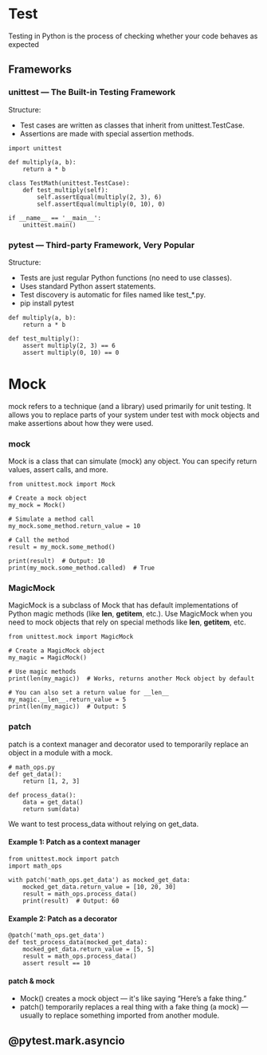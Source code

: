 # Test
Testing in Python is the process of checking whether your code behaves as expected
## Frameworks
### unittest — The Built-in Testing Framework
Structure:
* Test cases are written as classes that inherit from unittest.TestCase.
* Assertions are made with special assertion methods.
```
import unittest

def multiply(a, b):
    return a * b

class TestMath(unittest.TestCase):
    def test_multiply(self):
        self.assertEqual(multiply(2, 3), 6)
        self.assertEqual(multiply(0, 10), 0)

if __name__ == '__main__':
    unittest.main()
```
### pytest — Third-party Framework, Very Popular
Structure:
* Tests are just regular Python functions (no need to use classes).
* Uses standard Python assert statements.
* Test discovery is automatic for files named like test_*.py.
* pip install pytest
```
def multiply(a, b):
    return a * b

def test_multiply():
    assert multiply(2, 3) == 6
    assert multiply(0, 10) == 0
```

# Mock
mock refers to a technique (and a library) used primarily for unit testing. It allows you to replace parts of your system under test with mock objects and make assertions about how they were used.
### mock
Mock is a class that can simulate (mock) any object. You can specify return values, assert calls, and more.
```
from unittest.mock import Mock

# Create a mock object
my_mock = Mock()

# Simulate a method call
my_mock.some_method.return_value = 10

# Call the method
result = my_mock.some_method()

print(result)  # Output: 10
print(my_mock.some_method.called)  # True
```
### MagicMock
MagicMock is a subclass of Mock that has default implementations of Python magic methods (like __len__, __getitem__, etc.).
Use MagicMock when you need to mock objects that rely on special methods like __len__, __getitem__, etc.
```
from unittest.mock import MagicMock

# Create a MagicMock object
my_magic = MagicMock()

# Use magic methods
print(len(my_magic))  # Works, returns another Mock object by default

# You can also set a return value for __len__
my_magic.__len__.return_value = 5
print(len(my_magic))  # Output: 5
```
### patch
patch is a context manager and decorator used to temporarily replace an object in a module with a mock.
```
# math_ops.py
def get_data():
    return [1, 2, 3]

def process_data():
    data = get_data()
    return sum(data)
```
We want to test process_data without relying on get_data.
#### Example 1: Patch as a context manager
```
from unittest.mock import patch
import math_ops

with patch('math_ops.get_data') as mocked_get_data:
    mocked_get_data.return_value = [10, 20, 30]
    result = math_ops.process_data()
    print(result)  # Output: 60
```
#### Example 2: Patch as a decorator
```
@patch('math_ops.get_data')
def test_process_data(mocked_get_data):
    mocked_get_data.return_value = [5, 5]
    result = math_ops.process_data()
    assert result == 10
```
#### patch & mock 
* Mock() creates a mock object — it's like saying “Here’s a fake thing.”
* patch() temporarily replaces a real thing with a fake thing (a mock) — usually to replace something imported from another module.

## @pytest.mark.asyncio
